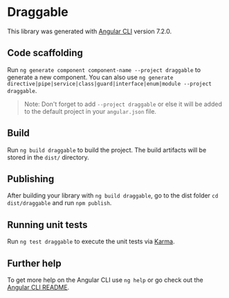 # Draggable

This library was generated with [Angular CLI](https://github.com/angular/angular-cli) version 7.2.0.

## Code scaffolding

Run `ng generate component component-name --project draggable` to generate a new component. You can also use `ng generate directive|pipe|service|class|guard|interface|enum|module --project draggable`.
> Note: Don't forget to add `--project draggable` or else it will be added to the default project in your `angular.json` file. 

## Build

Run `ng build draggable` to build the project. The build artifacts will be stored in the `dist/` directory.

## Publishing

After building your library with `ng build draggable`, go to the dist folder `cd dist/draggable` and run `npm publish`.

## Running unit tests

Run `ng test draggable` to execute the unit tests via [Karma](https://karma-runner.github.io).

## Further help

To get more help on the Angular CLI use `ng help` or go check out the [Angular CLI README](https://github.com/angular/angular-cli/blob/master/README.md).

